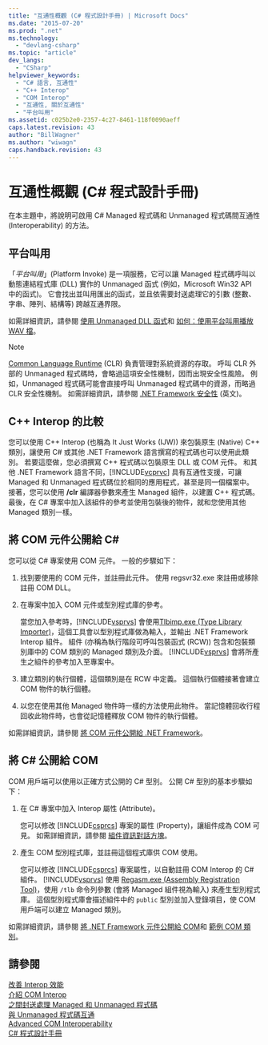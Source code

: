 ```yaml
---
title: "互通性概觀 (C# 程式設計手冊) | Microsoft Docs"
ms.date: "2015-07-20"
ms.prod: ".net"
ms.technology: 
  - "devlang-csharp"
ms.topic: "article"
dev_langs: 
  - "CSharp"
helpviewer_keywords: 
  - "C# 語言, 互通性"
  - "C++ Interop"
  - "COM Interop"
  - "互通性, 關於互通性"
  - "平台叫用"
ms.assetid: c025b2e0-2357-4c27-8461-118f0090aeff
caps.latest.revision: 43
author: "BillWagner"
ms.author: "wiwagn"
caps.handback.revision: 43
---
```

# 互通性概觀 (C# 程式設計手冊)
在本主題中，將說明可啟用 C\# Managed 程式碼和 Unmanaged 程式碼間互通性 \(Interoperability\) 的方法。  
  
## 平台叫用  
 「*平台叫用*」\(Platform Invoke\) 是一項服務，它可以讓 Managed 程式碼呼叫以動態連結程式庫 \(DLL\) 實作的 Unmanaged 函式 \(例如，Microsoft Win32 API 中的函式\)。  它會找出並叫用匯出的函式，並且依需要封送處理它的引數 \(整數、字串、陣列、結構等\) 跨越互通界限。  
  
 如需詳細資訊，請參閱 [使用 Unmanaged DLL 函式](../Topic/Consuming%20Unmanaged%20DLL%20Functions.md)和 [如何：使用平台叫用播放 WAV 檔](../../../csharp/programming-guide/interop/how-to-use-platform-invoke-to-play-a-wave-file.md)。  
  
> [!NOTE]
>  [Common Language Runtime](../Topic/Common%20Language%20Runtime%20\(CLR\).md) \(CLR\) 負責管理對系統資源的存取。  呼叫 CLR 外部的 Unmanaged 程式碼時，會略過這項安全性機制，因而出現安全性風險。  例如，Unmanaged 程式碼可能會直接呼叫 Unmanaged 程式碼中的資源，而略過 CLR 安全性機制。  如需詳細資訊，請參閱 [.NET Framework 安全性](http://msdn2.microsoft.com/zh-tw/security/aa570406.aspx) \(英文\)。  
  
## C\+\+ Interop 的比較  
 您可以使用 C\+\+ Interop \(也稱為 It Just Works \(IJW\)\) 來包裝原生 \(Native\) C\+\+ 類別，讓使用 C\# 或其他 .NET Framework 語言撰寫的程式碼也可以使用此類別。  若要這麼做，您必須撰寫 C\+\+ 程式碼以包裝原生 DLL 或 COM 元件。  和其他 .NET Framework 語言不同，[!INCLUDE[vcprvc](../../../csharp/programming-guide/interop/includes/vcprvc-md.md)] 具有互通性支援，可讓 Managed 和 Unmanaged 程式碼位於相同的應用程式，甚至是同一個檔案中。  接著，您可以使用 **\/clr** 編譯器參數來產生 Managed 組件，以建置 C\+\+ 程式碼。  最後，在 C\# 專案中加入該組件的參考並使用包裝後的物件，就和您使用其他 Managed 類別一樣。  
  
## 將 COM 元件公開給 C\#  
 您可以從 C\# 專案使用 COM 元件。  一般的步驟如下：  
  
1.  找到要使用的 COM 元件，並註冊此元件。  使用 regsvr32.exe 來註冊或移除註冊 COM DLL。  
  
2.  在專案中加入 COM 元件或型別程式庫的參考。  
  
     當您加入參考時，[!INCLUDE[vsprvs](../../../csharp/includes/vsprvs-md.md)] 會使用[Tlbimp.exe \(Type Library Importer\)](../Topic/Tlbimp.exe%20\(Type%20Library%20Importer\).md)，這個工具會以型別程式庫做為輸入，並輸出 .NET Framework Interop 組件。  組件 \(亦稱為執行階段可呼叫包裝函式 \(RCW\)\) 包含和包裝類別庫中的 COM 類別的 Managed 類別及介面。  [!INCLUDE[vsprvs](../../../csharp/includes/vsprvs-md.md)] 會將所產生之組件的參考加入至專案中。  
  
3.  建立類別的執行個體，這個類別是在 RCW 中定義。  這個執行個體接著會建立 COM 物件的執行個體。  
  
4.  以您在使用其他 Managed 物件時一樣的方法使用此物件。  當記憶體回收行程回收此物件時，也會從記憶體釋放 COM 物件的執行個體。  
  
 如需詳細資訊，請參閱 [將 COM 元件公開給 .NET Framework](../Topic/Exposing%20COM%20Components%20to%20the%20.NET%20Framework.md)。  
  
## 將 C\# 公開給 COM  
 COM 用戶端可以使用以正確方式公開的 C\# 型別。  公開 C\# 型別的基本步驟如下：  
  
1.  在 C\# 專案中加入 Interop 屬性 \(Attribute\)。  
  
     您可以修改 [!INCLUDE[csprcs](../../../csharp/includes/csprcs-md.md)] 專案的屬性 \(Property\)，讓組件成為 COM 可見。  如需詳細資訊，請參閱 [組件資訊對話方塊](/visual-studio/ide/reference/assembly-information-dialog-box)。  
  
2.  產生 COM 型別程式庫，並註冊這個程式庫供 COM 使用。  
  
     您可以修改 [!INCLUDE[csprcs](../../../csharp/includes/csprcs-md.md)] 專案屬性，以自動註冊 COM Interop 的 C\# 組件。  [!INCLUDE[vsprvs](../../../csharp/includes/vsprvs-md.md)] 使用 [Regasm.exe \(Assembly Registration Tool\)](../Topic/Regasm.exe%20\(Assembly%20Registration%20Tool\).md)，使用 `/tlb` 命令列參數 \(會將 Managed 組件視為輸入\) 來產生型別程式庫。  這個型別程式庫會描述組件中的 `public` 型別並加入登錄項目，使 COM 用戶端可以建立 Managed 類別。  
  
 如需詳細資訊，請參閱 [將 .NET Framework 元件公開給 COM](../Topic/Exposing%20.NET%20Framework%20Components%20to%20COM.md)和 [範例 COM 類別](../../../csharp/programming-guide/interop/example-com-class.md)。  
  
## 請參閱  
 [改善 Interop 效能](完整.嗎？LinkId%20=%2099564)   
 [介紹 COM Interop](完整.嗎？LinkId%20=%20112406)   
 [之間封送處理 Managed 和 Unmanaged 程式碼](完整.嗎？LinkId%20=%20112398)   
 [與 Unmanaged 程式碼互通](../Topic/Interoperating%20with%20Unmanaged%20Code.md)   
 [Advanced COM Interoperability](http://msdn.microsoft.com/zh-tw/3ada36e5-2390-4d70-b490-6ad8de92f2fb)   
 [C\# 程式設計手冊](../../../csharp/programming-guide/index.md)